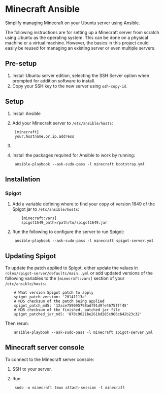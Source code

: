 # Minecraft Ansible

Simplify managing Minecraft on your Ubuntu server using Ansible.

The following instructions are for setting up a Minecraft server from scratch using Ubuntu as the operating system. This can be done on a physical machine or a virtual machine. However, the basics in this project could easily be reused for managing an existing server or even multiple servers.

## Pre-setup

1. Install Ubuntu server edition, selecting the SSH Server option when prompted for addition software to install.
2. Copy your SSH key to the new server using `ssh-copy-id`.

## Setup

1. Install Ansible
2. Add your Minecraft server to `/etc/ansible/hosts`:

        [minecraft]
        your.hostname.or.ip.address

3.

3. Install the packages required for Ansible to work by running:

        ansible-playbook --ask-sudo-pass -l minecraft bootstrap.yml

## Installation

### Spigot

1. Add a variable defining where to find your copy of version 1649 of the Spigot jar to `/etc/ansible/hosts`:

           [minecraft:vars]
           spigot1649_path=/path/to/spigot1649.jar

2. Run the following to configure the server to run Spigot:

        ansible-playbook --ask-sudo-pass -l minecraft spigot-server.yml

## Updating Spigot

To update the patch applied to Spigot, either update the values in `roles/spigot-server/defaults/main..yml` or add
updated versions of the following variables to the `[minecraft:vars]` section of your `/etc/ansible/hosts`:

        # What version Spigot patch to apply
        spigot_patch_version: '20141113a'
        # MD5 checksum of the patch being applied
        spigot_patch_md5: '12ace759005798adf91d9fe4675fff48'
        # MD5 checksum of the finished, patched jar file
        spigot_patched_jar_md5: '870c9021be261bd285c966c642b23c32'

Then rerun:

        ansible-playbook --ask-sudo-pass -l minecraft spigot-server.yml

## Minecraft server console

To connect to the Minecraft server console:

1. SSH to your server.
2. Run:

        sudo -u minecraft tmux attach-session -t minecraft
